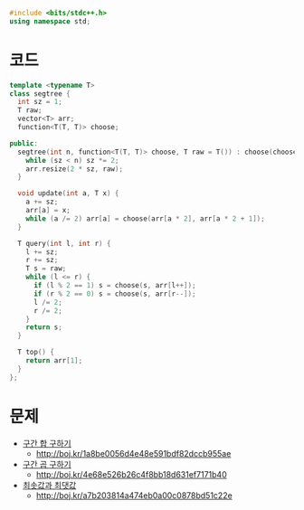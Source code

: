 ```cpp
#include <bits/stdc++.h>
using namespace std;
```

# 코드
```cpp
template <typename T>
class segtree {
  int sz = 1;
  T raw;
  vector<T> arr;
  function<T(T, T)> choose;

public:
  segtree(int n, function<T(T, T)> choose, T raw = T()) : choose(choose), raw(raw) {
    while (sz < n) sz *= 2;
    arr.resize(2 * sz, raw);
  }

  void update(int a, T x) {
    a += sz;
    arr[a] = x;
    while (a /= 2) arr[a] = choose(arr[a * 2], arr[a * 2 + 1]);
  }

  T query(int l, int r) {
    l += sz;
    r += sz;
    T s = raw;
    while (l <= r) {
      if (l % 2 == 1) s = choose(s, arr[l++]);
      if (r % 2 == 0) s = choose(s, arr[r--]);
      l /= 2;
      r /= 2;
    }
    return s;
  }

  T top() {
    return arr[1];
  }
};

```

# 문제
* [구간 합 구하기](https://boj.kr/2042)
  * http://boj.kr/1a8be0056d4e48e591bdf82dccb955ae
* [구간 곱 구하기](https://boj.kr/11505)
  * http://boj.kr/4e68e526b26c4f8bb18d631ef7171b40
* [최솟값과 최댓값](https://boj.kr/2357)
  * http://boj.kr/a7b203814a474eb0a00c0878bd51c22e